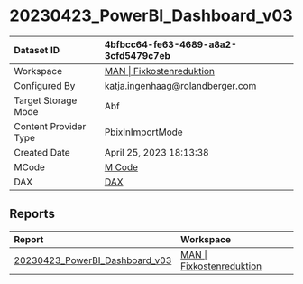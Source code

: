 



# 20230423_PowerBI_Dashboard_v03

|Dataset ID|4bfbcc64-fe63-4689-a8a2-3cfd5479c7eb|
| :--- | :--- |
|Workspace|[MAN \| Fixkostenreduktion](../Workspaces/MAN-\|-Fixkostenreduktion.md)|
|Configured By|katja.ingenhaag@rolandberger.com|
|Target Storage Mode|Abf|
|Content Provider Type|PbixInImportMode|
|Created Date|April 25, 2023 18:13:38|
|MCode|[M Code](./20230423_PowerBI_Dashboard_v03/mcode.md)|
|DAX|[DAX](./20230423_PowerBI_Dashboard_v03/dax.md)|

## Reports

|Report|Workspace|
| :--- | :--- |
|[20230423_PowerBI_Dashboard_v03](../Reports/20230423_PowerBI_Dashboard_v03.md)|[MAN \| Fixkostenreduktion](../Workspaces/MAN-\|-Fixkostenreduktion.md)|
